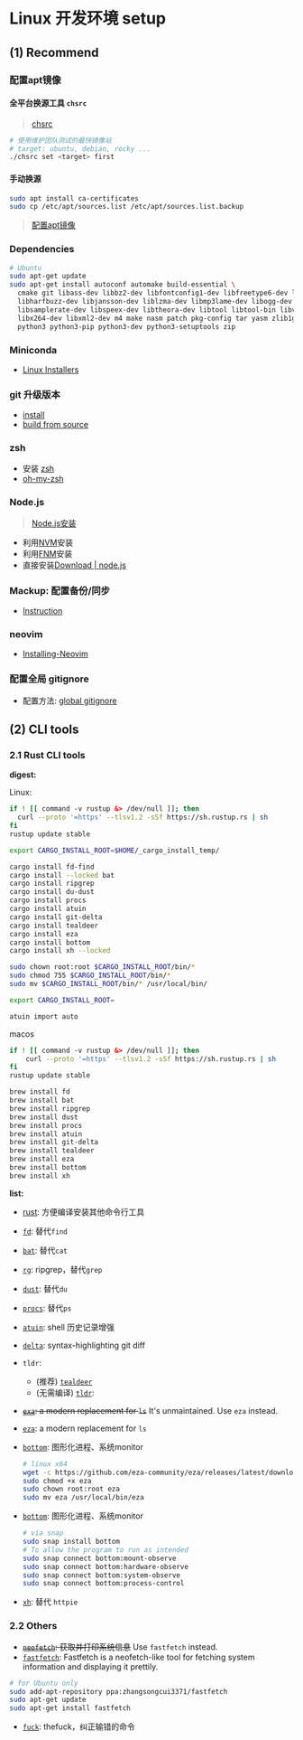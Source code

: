 # Linux 开发环境 setup

## (1) Recommend

### 配置apt镜像

#### 全平台换源工具 `chsrc`

> [chsrc](https://github.com/RubyMetric/chsrc?tab=readme-ov-file#-%E5%AE%89%E8%A3%85)

```bash
# 使用维护团队测试的最快镜像站
# target: ubuntu, debian, rocky ...
./chsrc set <target> first
```

#### 手动换源

```bash
sudo apt install ca-certificates
sudo cp /etc/apt/sources.list /etc/apt/sources.list.backup
```

> [配置apt镜像](https://mirrors.tuna.tsinghua.edu.cn/help/ubuntu/)

### Dependencies

```bash
# Ubuntu
sudo apt-get update
sudo apt-get install autoconf automake build-essential \
  cmake git libass-dev libbz2-dev libfontconfig1-dev libfreetype6-dev libfribidi-dev \
  libharfbuzz-dev libjansson-dev liblzma-dev libmp3lame-dev libogg-dev libopus-dev \
  libsamplerate-dev libspeex-dev libtheora-dev libtool libtool-bin libvorbis-dev \
  libx264-dev libxml2-dev m4 make nasm patch pkg-config tar yasm zlib1g-dev \
  python3 python3-pip python3-dev python3-setuptools zip
```

### Miniconda

- [Linux Installers](https://docs.conda.io/en/latest/miniconda.html#linux-installers)

### git 升级版本

- [install](https://git-scm.com/download/linux)
- [build from source](https://git-scm.com/book/en/v2/Getting-Started-Installing-Git)

### zsh

- 安装 [zsh](https://www.zsh.org/)
- [oh-my-zsh](https://github.com/maoXyzt/Notes/blob/master/docs/Programming/Linux/zsh%E5%B8%B8%E7%94%A8%E6%8F%92%E4%BB%B6.md)

### Node.js

> [Node.js安装](../JS-TS/Node.js%20安装.md)

- 利用[NVM](https://github.com/nvm-sh/nvm#installing-and-updating)安装
- 利用[FNM](https://github.com/Schniz/fnm?tab=readme-ov-file#installation)安装
- 直接安装[Download | node.js](https://nodejs.org/en/download/)

### Mackup: 配置备份/同步

- [Instruction](https://github.com/maoXyzt/Notes/blob/master/docs/Programming/Linux/Mackup%20%E5%90%8C%E6%AD%A5linux%E9%85%8D%E7%BD%AE.md)

### neovim

- [Installing-Neovim](https://github.com/neovim/neovim/wiki/Installing-Neovim#ubuntu)

### 配置全局 gitignore

- 配置方法: [global gitignore](https://github.com/maoXyzt/Notes/blob/master/docs/Programming/Git/global%20gitignore.md)

## (2) CLI tools

### 2.1 Rust CLI tools

**digest:**

Linux:

```bash
if ! [[ command -v rustup &> /dev/null ]]; then
  curl --proto '=https' --tlsv1.2 -sSf https://sh.rustup.rs | sh
fi
rustup update stable

export CARGO_INSTALL_ROOT=$HOME/_cargo_install_temp/

cargo install fd-find
cargo install --locked bat
cargo install ripgrep
cargo install du-dust
cargo install procs
cargo install atuin
cargo install git-delta
cargo install tealdeer
cargo install eza
cargo install bottom
cargo install xh --locked

sudo chown root:root $CARGO_INSTALL_ROOT/bin/*
sudo chmod 755 $CARGO_INSTALL_ROOT/bin/*
sudo mv $CARGO_INSTALL_ROOT/bin/* /usr/local/bin/

export CARGO_INSTALL_ROOT=

atuin import auto
```

macos

```bash
if ! [[ command -v rustup &> /dev/null ]]; then
    curl --proto '=https' --tlsv1.2 -sSf https://sh.rustup.rs | sh
fi
rustup update stable

brew install fd
brew install bat
brew install ripgrep
brew install dust
brew install procs
brew install atuin
brew install git-delta
brew install tealdeer
brew install eza
brew install bottom
brew install xh
```

**list:**

- [rust](https://www.rust-lang.org/tools/install): 方便编译安装其他命令行工具
- [`fd`](https://github.com/sharkdp/fd#on-ubuntu): 替代`find`
- [`bat`](https://github.com/sharkdp/bat#from-source): 替代`cat`
- [`rg`](https://github.com/BurntSushi/ripgrep#installation): ripgrep，替代`grep`
- [`dust`](https://github.com/bootandy/dust#install): 替代`du`
- [`procs`](https://github.com/dalance/procs#cargo): 替代`ps`
- [`atuin`](https://github.com/ellie/atuin/blob/main/README.md#install): shell 历史记录增强
- [`delta`](https://dandavison.github.io/delta/installation.html#installation): syntax-highlighting git diff
- `tldr`:
  - (推荐) [`tealdeer`](https://dbrgn.github.io/tealdeer/installing.html)
  - (无需编译) [`tldr`](https://github.com/tldr-pages/tldr#how-do-i-use-it):
- ~~[`exa`](https://the.exa.website/install/linux): a modern replacement for `ls`~~ It's unmaintained. Use `eza` instead.
- [`eza`](https://github.com/eza-community/eza): a modern replacement for `ls`
- [`bottom`](https://github.com/ClementTsang/bottom): 图形化进程、系统monitor

  ```bash
  # linux x64
  wget -c https://github.com/eza-community/eza/releases/latest/download/eza_x86_64-unknown-linux-gnu.tar.gz -O - | tar xz
  sudo chmod +x eza
  sudo chown root:root eza
  sudo mv eza /usr/local/bin/eza
  ```

- [`bottom`](https://github.com/ClementTsang/bottom?ref=itsfoss.com#debianubuntu): 图形化进程、系统monitor

  ```bash
  # via snap
  sudo snap install bottom
  # To allow the program to run as intended
  sudo snap connect bottom:mount-observe
  sudo snap connect bottom:hardware-observe
  sudo snap connect bottom:system-observe
  sudo snap connect bottom:process-control
  ```

- [`xh`](https://github.com/ducaale/xh): 替代 `httpie`

### 2.2 Others

- ~~[`neofetch`](https://github.com/dylanaraps/neofetch): 获取并打印系统信息~~ Use `fastfetch` instead.
- [`fastfetch`](https://github.com/fastfetch-cli/fastfetch): Fastfetch is a neofetch-like tool for fetching system information and displaying it prettily.

```bash
# for Ubuntu only
sudo add-apt-repository ppa:zhangsongcui3371/fastfetch
sudo apt-get update
sudo apt-get install fastfetch
```

- [`fuck`](https://github.com/nvbn/thefuck#installation): thefuck，纠正输错的命令
